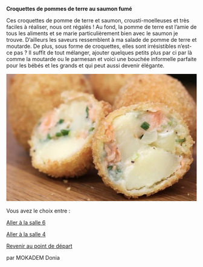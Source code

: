 
**Croquettes de pommes de terre au saumon fumé**

Ces croquettes de pomme de terre et saumon, crousti-moelleuses et très faciles à réaliser, nous ont régalés  !
Au fond, la pomme de terre est l’amie de tous les aliments et se marie particulièrement bien avec le saumon je trouve.  D’ailleurs les saveurs ressemblent à ma salade de pomme de terre et moutarde.
De plus, sous forme de croquettes, elles sont irrésistibles n’est-ce pas ? Il suffit de tout mélanger, ajouter quelques petits plus par ci par là comme la moutarde ou le parmesan et voici une bouchée informelle parfaite pour les bébés et les grands et qui peut aussi devenir élégante.


![alt text](/images/Plat5.JPG)



Vous avez le choix entre :


[Aller à la salle 6](https://github.com/cfourcaud/TP2_GRP3_Labyrinthe/blob/main/Salle6.md)

[Aller à la salle 4](https://github.com/cfourcaud/TP2_GRP3_Labyrinthe/blob/main/Salle4.md)



[Revenir au point de départ](https://github.com/cfourcaud/TP2_GRP3_Labyrinthe/blob/main/index.md "Revenir au point de départ")
 
 
 
 par MOKADEM Donia

